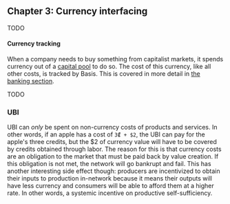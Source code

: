 ## Chapter 3: Currency interfacing

TODO

#### Currency tracking

When a company needs to buy something from capitalist markets, it spends currency out of a [capital pool](#capital-pools) to do so. The cost of this currency, like all other costs, is tracked by Basis. This is covered in more detail in [the banking section](#currency-tracking-1).

TODO

### UBI

UBI can *only* be spent on non-currency costs of products and services. In other words, if an apple has a cost of `3₡ + $2`, the UBI can pay for the apple's three credits, but the $2 of currency value will have to be covered by credits obtained through labor. The reason for this is that currency costs are an obligation to the market that must be paid back by value creation. If this obligation is not met, the network will go bankrupt and fail. This has another interesting side effect though: producers are incentivized to obtain their inputs to production in-network because it means their outputs will have less currency and consumers will be able to afford them at a higher rate. In other words, a systemic incentive on productive self-sufficiency.

